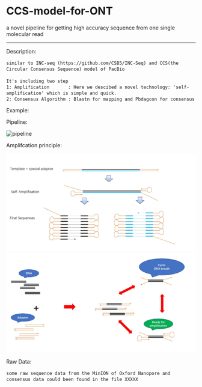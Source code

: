 # CCS-model-for-ONT
a novel pipeline for getting high accuracy sequence from one single molecular read
__________________________________________________________________________________________________________________________________________
Description:

    similar to INC-seq (https://github.com/CSB5/INC-Seq) and CCS(the Circular Consensus Sequence) model of PacBio

    It's including two step 
    1: Amplification       : Here we descibed a novel technology: 'self-amplification' which is simple and quick.
    2: Consensus Algorithm : Blastn for mapping and Pbdagcon for consensus
 
Example:



Pipeline:


![pipeline](https://github.com/Nicklu-HQ/CCS-model-for-ONT/raw/master/loadpicture/pipline_01.JPG)



  
Amplifcation principle:

![amplification_01](https://github.com/Nicklu-HQ/CCS-model-for-ONT/raw/master/loadpicture/amplification_01.JPG)
![amplification_02](https://github.com/Nicklu-HQ/CCS-model-for-ONT/raw/master/loadpicture/amplification_02.JPG)


Raw Data:

    some raw sequence data from the MinION of Oxford Nanopore and consensus data could been found in the file XXXXX
  
